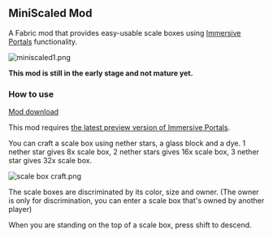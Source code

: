 ## MiniScaled Mod

A Fabric mod that provides easy-usable scale boxes using [Immersive Portals](https://github.com/qouteall/ImmersivePortalsMod) functionality.

![miniscaled1.png](https://i.loli.net/2021/08/02/aqHEgOVtJMQB2wl.png)

**This mod is still in the early stage and not mature yet.**

### How to use

[Mod download](https://github.com/qouteall/MiniScaledMod/releases)

This mod requires [the latest preview version of Immersive Portals](https://github.com/qouteall/ImmersivePortalsMod/releases).

You can craft a scale box using nether stars, a glass block and a dye. 1 nether star gives 8x scale box, 2 nether stars gives 16x scale box, 3 nether star gives 32x scale box.

![scale box craft.png](https://i.loli.net/2021/08/02/WTbpEUQHs36lKNz.png)

The scale boxes are discriminated by its color, size and owner. (The owner is only for discrimination, you can enter a scale box that's owned by another player)

When you are standing on the top of a scale box, press shift to descend.

